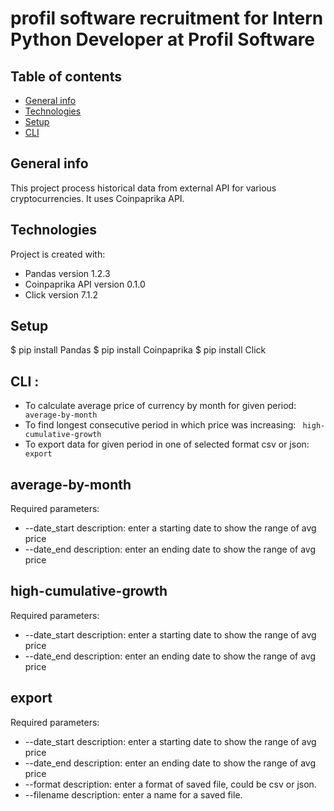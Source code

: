 # profil software recruitment for Intern Python Developer at Profil Software

## Table of contents
* [General info](#general-info)
* [Technologies](#technologies)
* [Setup](#setup)
* [CLI](#cli)

## General info
This project process historical data from external API for various cryptocurrencies. It uses Coinpaprika API.

## Technologies
Project is created with:
* Pandas version 1.2.3
* Coinpaprika API version 0.1.0
* Click  version 7.1.2

## Setup
$ pip install Pandas
$ pip install Coinpaprika
$ pip install Click

## CLI :
* To calculate average price of currency by month for given period: ` average-by-month`
* To find longest consecutive period in which price was increasing: ` high-cumulative-growth`
* To export data for given period in one of selected format csv or json: ` export`

## average-by-month
Required parameters:
* --date_start description: enter a starting date to show the range of avg price
* --date_end description: enter an ending date to show the range of avg price

## high-cumulative-growth
Required parameters:
* --date_start description: enter a starting date to show the range of avg price
* --date_end description: enter an ending date to show the range of avg price

## export
Required parameters:
* --date_start description: enter a starting date to show the range of avg price
* --date_end description: enter an ending date to show the range of avg price
* --format description: enter a format of saved file, could be csv or json.
* --filename description: enter a name for a saved file.
